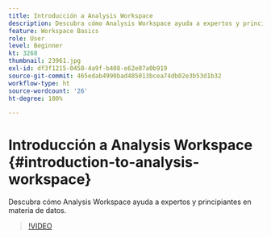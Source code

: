 ```yaml
---
title: Introducción a Analysis Workspace
description: Descubra cómo Analysis Workspace ayuda a expertos y principiantes en materia de datos.
feature: Workspace Basics
role: User
level: Beginner
kt: 3268
thumbnail: 23961.jpg
exl-id: df3f1215-0458-4a9f-b408-e62e07a0b919
source-git-commit: 465edab4990bad485013bcea74db02e3b53d1b32
workflow-type: ht
source-wordcount: '26'
ht-degree: 100%

---
```


# Introducción a Analysis Workspace {#introduction-to-analysis-workspace}

Descubra cómo Analysis Workspace ayuda a expertos y principiantes en materia de datos.

>[!VIDEO](https://video.tv.adobe.com/v/28165/?quality=12)
